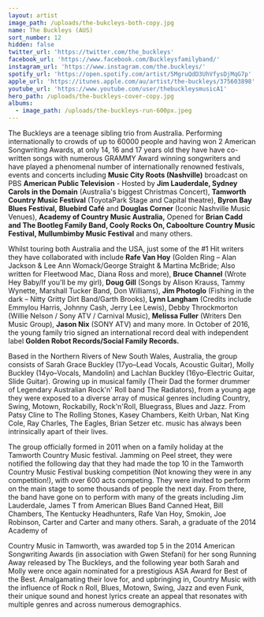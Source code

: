 ```yaml
---
layout: artist
image_path: /uploads/the-bukcleys-both-copy.jpg
name: The Buckleys (AUS)
sort_number: 12
hidden: false
twitter_url: 'https://twitter.com/the_buckleys'
facebook_url: 'https://www.facebook.com/Buckleysfamilyband/'
instagram_url: 'https://www.instagram.com/the.buckleys/'
spotify_url: 'https://open.spotify.com/artist/5MgruQdD3UhVfysDjMqG7p'
apple_url: 'https://itunes.apple.com/au/artist/the-buckleys/375603898'
youtube_url: 'https://www.youtube.com/user/thebuckleysmusicA1'
hero_path: /uploads/the-buckleys-cover-copy.jpg
albums:
  - image_path: /uploads/the-buckleys-run-600px.jpeg
---
```


The Buckleys are a teenage sibling trio from Australia. Performing internationally to crowds of up to 60000 people and having won 2 American Songwriting Awards, at only 14, 16 and 17 years old they have have co-written songs with numerous GRAMMY Award winning songwriters and have played a phenomenal number of internationally renowned festivals, events and concerts including **Music City Roots (Nashville)** broadcast on PBS **American Public Television** - Hosted by **Jim Lauderdale, Sydney Carols in the Domain** (Australia's biggest Christmas Concert), **Tamworth Country Music Festival** (ToyotaPark Stage and Capital theatre), **Byron Bay Blues Festival,** **Bluebird Café** and **Douglas Corner** (Iconic Nashville Music Venues), **Academy of Country Music Australia,** Opened for **Brian Cadd and The Bootleg Family Band, Cooly Rocks On, Caboolture Country Music Festival, Mullumbimby Music Festival** and many others.

Whilst touring both Australia and the USA, just some of the #1 Hit writers they have collaborated with include **Rafe Van Hoy** (Golden Ring – Alan Jackson & Lee Ann Womack/George Straight & Martina McBride; Also written for Fleetwood Mac, Diana Ross and more), **Bruce Channel** (Wrote Hey Baby/If you'll be my girl), **Doug Gill** (Songs by Alison Krauss, Tammy Wynette, Marshall Tucker Band, Don Williams), **Jim Photoglo** (Fishing in the dark – Nitty Gritty Dirt Band/Garth Brooks), **Lynn Langham** (Credits include Emmylou Harris, Johnny Cash, Jerry Lee Lewis), Debby Throckmorton (Willie Nelson / Sony ATV / Carnival Music), **Melissa Fuller** (Writers Den Music Group), **Jason Nix** (SONY ATV) and many more. In October of 2016, the young family trio signed an international record deal with independent label **Golden Robot Records/Social Family Records.**

Based in the Northern Rivers of New South Wales, Australia, the group consists of Sarah Grace Buckley (17yo–Lead Vocals, Acoustic Guitar), Molly Buckley (14yo–Vocals, Mandolin) and Lachlan Buckley (16yo–Electric Guitar, Slide Guitar). Growing up in musical family (Their Dad the former drummer of Legendary Australian Rock'n' Roll band The Radiators), from a young age they were exposed to a diverse array of musical genres including Country, Swing, Motown, Rockabilly, Rock'n'Roll, Bluegrass, Blues and Jazz. From Patsy Cline to The Rolling Stones, Kasey Chambers, Keith Urban, Nat King Cole, Ray Charles, The Eagles, Brian Setzer etc. music has always been intrinsically apart of their lives.

The group officially formed in 2011 when on a family holiday at the Tamworth Country Music festival. Jamming on Peel street, they were notified the following day that they had made the top 10 in the Tamworth Country Music Festival busking competition (Not knowing they were in any competition!), with over 600 acts competing. They were invited to perform on the main stage to some thousands of people the next day. From there, the band have gone on to perform with many of the greats including Jim Lauderdale, James T from American Blues Band Canned Heat, Bill Chambers, The Kentucky Headhunters, Rafe Van Hoy, Smokin, Joe Robinson, Carter and Carter and many others. Sarah, a graduate of the 2014 Academy of

Country Music in Tamworth, was awarded top 5 in the 2014 American Songwriting Awards (in association with Gwen Stefani) for her song Running Away released by The Buckleys, and the following year both Sarah and Molly were once again nominated for a prestigious ASA Award for Best of the Best. Amalgamating their love for, and upbringing in, Country Music with the influence of Rock n Roll, Blues, Motown, Swing, Jazz and even Funk, their unique sound and honest lyrics create an appeal that resonates with multiple genres and across numerous demographics.